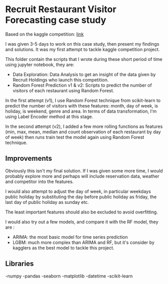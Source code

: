 # Recruit Restaurant Visitor Forecasting case study
Based on the kaggle competition: [link](https://www.kaggle.com/c/recruit-restaurant-visitor-forecasting)

I was given 3-5 days to work on this case study, then present my findings and solutions. It was my first attempt to tackle kaggle competition project.

This folder contain the scripts that I wrote during these short period of time using jupyter notebook, they are:
- Data Exploration: Data Analysis to get an insight of the data given by Recruit Holdings who launch this competition.
- Random Forest Prediction v1 & v2: Scripts to predict the number of visitors of each restaurant using Random Forest. 


In the first attempt (v1), I use Random Forest technique from scikit-learn to predict the number of visitors with these features: month, day of week, is holiday, is weekend, genre and area. In terms of data transformation, I'm using Label Encoder method at this stage.

In the second attempt (v2), I added a few more rolling functions as features (min, max, mean, median and count observation of each restaurant by day of week) then runs train test the model again using Random Forest technique.

## Improvements
Obviously this isn't my final solution. If I was given some more time, I would probably explore more and perhaps will include reservation data, weather and competitor into the features. 

I would also attempt to adjust the day of week, in particular weekdays public holiday by substituting the day before public holiday as friday, the last day of public holiday as sunday etc. 

The least important features should also be excluded to avoid overfitting.

I would also try out a few models, and compare it with the RF model, they are :
- ARIMA: the most basic model for time series prediction
- LGBM: much more complex than ARIMA and RF, but it's consider by kagglers as the best model to tackle this project.

## Libraries
-numpy
-pandas
-seaborn
-matplotlib
-datetime
-scikit-learn



